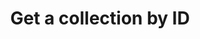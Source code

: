 ---
title: Get a collection by ID
excerpt: Get a collection by ID
api:
  file: data-world.json
  operationId: getCatalog
hidden: false
---